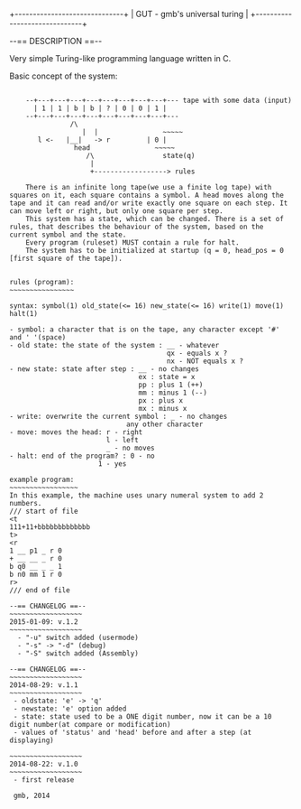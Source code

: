 
 +------------------------------+
 | GUT - gmb's universal turing |
 +------------------------------+
 
 
--== DESCRIPTION ==--
 
Very simple Turing-like programming language written in C.

Basic concept of the system:
~~~~~~~~~~~~~~~~~~~~~~~~~~~~

	--+---+---+---+---+---+---+---+---+--- tape with some data (input)
	  | 1 | 1 | b | b | ? | 0 | 0 | 1 |
	--+---+---+---+---+---+---+---+---+---
               /\                 
			      |  |                ~~~~~ 
	   l <-   |__|   -> r         | 0 |
		  	    head                ~~~~~
			       /\                 state(q)
			        |
			        +------------------> rules  

	There is an infinite long tape(we use a finite log tape) with squares on it, each square contains a symbol. A head moves along the tape and it can read and/or write exactly one square on each step. It can move left or right, but only one square per step.
	This system has a state, which can be changed. There is a set of rules, that describes the behaviour of the system, based on the current symbol and the state.
	Every program (ruleset) MUST contain a rule for halt.
	The system has to be initialized at startup (q = 0, head_pos = 0 [first square of the tape]).


rules (program):
~~~~~~~~~~~~~~~~

syntax: symbol(1) old_state(<= 16) new_state(<= 16) write(1) move(1) halt(1)

- symbol: a character that is on the tape, any character except '#' and ' '(space)
- old state: the state of the system : __ - whatever
									   qx - equals x ?
									   nx - NOT equals x ?
- new state: state after step : __ - no changes
								ex : state = x
								pp : plus 1 (++)
								mm : minus 1 (--)
								px : plus x
								mx : minus x
- write: overwrite the current symbol : _ - no changes
							 any other character 
- move: moves the head: r - right
						l - left
						_ - no moves 
- halt: end of the program? : 0 - no
					  1 - yes

example program:
~~~~~~~~~~~~~~~~~
In this example, the machine uses unary numeral system to add 2 numbers.
/// start of file
<t
111+11+bbbbbbbbbbbbb
t>
<r
1 __ p1 _ r 0
+ __ __ _ r 0
b q0 __ _ _ 1
b n0 mm 1 r 0
r>
/// end of file

--== CHANGELOG ==--
~~~~~~~~~~~~~~~~~~
2015-01-09: v.1.2
~~~~~~~~~~~~~~~~~~
  - "-u" switch added (usermode)
  - "-s" -> "-d" (debug)
  - "-S" switch added (Assembly)

--== CHANGELOG ==--
~~~~~~~~~~~~~~~~~~
2014-08-29: v.1.1
~~~~~~~~~~~~~~~~~~
 - oldstate: 'e' -> 'q'
 - newstate: 'e' option added
 - state: state used to be a ONE digit number, now it can be a 10 digit number(at compare or modification)
 - values of 'status' and 'head' before and after a step (at displaying)

~~~~~~~~~~~~~~~~~~
2014-08-22: v.1.0
~~~~~~~~~~~~~~~~~~
 - first release

 gmb, 2014
